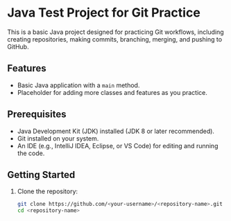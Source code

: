 # Java Test Project for Git Practice

This is a basic Java project designed for practicing Git workflows, including creating repositories, making commits, branching, merging, and pushing to GitHub.

## Features

- Basic Java application with a `main` method.
- Placeholder for adding more classes and features as you practice.

## Prerequisites

- Java Development Kit (JDK) installed (JDK 8 or later recommended).
- Git installed on your system.
- An IDE (e.g., IntelliJ IDEA, Eclipse, or VS Code) for editing and running the code.

## Getting Started

1. Clone the repository:
   ```bash
   git clone https://github.com/<your-username>/<repository-name>.git
   cd <repository-name>

